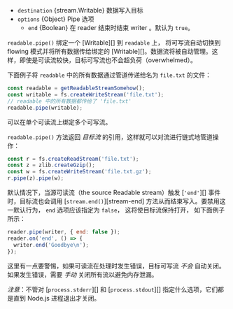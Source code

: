 <!-- YAML
added: v0.9.4
-->

* `destination` {stream.Writable} 数据写入目标
* `options` {Object} Pipe 选项
  * `end` {Boolean} 在 reader 结束时结束 writer 。默认为 `true`。

`readable.pipe()` 绑定一个 [Writable][] 到 `readable` 上，
将可写流自动切换到 flowing 模式并将所有数据传给绑定的 [Writable][]。数据流将被自动管理。这样，即使是可读流较快，目标可写流也不会超负荷（overwhelmed）。

下面例子将 `readable` 中的所有数据通过管道传递给名为 `file.txt` 的文件：

```js
const readable = getReadableStreamSomehow();
const writable = fs.createWriteStream('file.txt');
// readable 中的所有数据都传给了 'file.txt'
readable.pipe(writable);
```
可以在单个可读流上绑定多个可写流。

`readable.pipe()` 方法返回 *目标流* 的引用，这样就可以对流进行链式地管道操作：

```js
const r = fs.createReadStream('file.txt');
const z = zlib.createGzip();
const w = fs.createWriteStream('file.txt.gz');
r.pipe(z).pipe(w);
```

默认情况下，当源可读流（the source Readable stream）触发 [`'end'`][] 事件时，目标流也会调用 [`stream.end()`][stream-end] 方法从而结束写入。要禁用这一默认行为， `end`
选项应该指定为 `false`， 这将使目标流保持打开，
如下面例子所示：

```js
reader.pipe(writer, { end: false });
reader.on('end', () => {
  writer.end('Goodbye\n');
});
```

这里有一点要警惕，如果可读流在处理时发生错误，目标可写流 *不会* 自动关闭。
如果发生错误，需要 *手动* 关闭所有流以避免内存泄漏。

*注意*：不管对 [`process.stderr`][] 和 [`process.stdout`][] 指定什么选项，它们都是直到 Node.js 进程退出才关闭。

